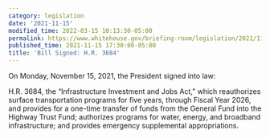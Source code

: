 ```yaml
---
category: legislation
date: '2021-11-15'
modified_time: 2022-03-15 10:13:30-05:00
permalink: https://www.whitehouse.gov/briefing-room/legislation/2021/11/15/bill-signed-h-r-3684/
published_time: 2021-11-15 17:30:00-05:00
title: 'Bill Signed: H.R. 3684'
---
```

 
On Monday, November 15, 2021, the President signed into law:

H.R. 3684, the “Infrastructure Investment and Jobs Act,” which
reauthorizes surface transportation programs for five years, through
Fiscal Year 2026, and provides for a one-time transfer of funds from the
General Fund into the Highway Trust Fund; authorizes programs for water,
energy, and broadband infrastructure; and provides emergency
supplemental appropriations.

